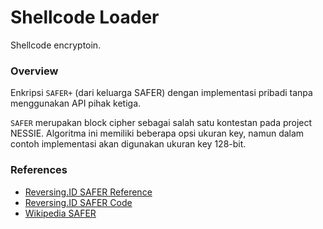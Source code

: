 # Shellcode Loader

Shellcode encryptoin.

### Overview

Enkripsi `SAFER+` (dari keluarga SAFER) dengan implementasi pribadi tanpa menggunakan API pihak ketiga.

`SAFER` merupakan block cipher sebagai salah satu kontestan pada project NESSIE. Algoritma ini memiliki beberapa opsi ukuran key, namun dalam contoh implementasi akan digunakan ukuran key 128-bit.

### References

- [Reversing.ID SAFER Reference](https://github.com/ReversingID/Crypto-Reference/tree/master/References/Modern/Block-Cipher/SAFER)
- [Reversing.ID SAFER Code](https://github.com/ReversingID/Crypto-Reference/blob/master/Codes/Cipher/Block/SAFER/code.c)
- [Wikipedia SAFER](https://en.wikipedia.org/wiki/SAFER_(cipher))